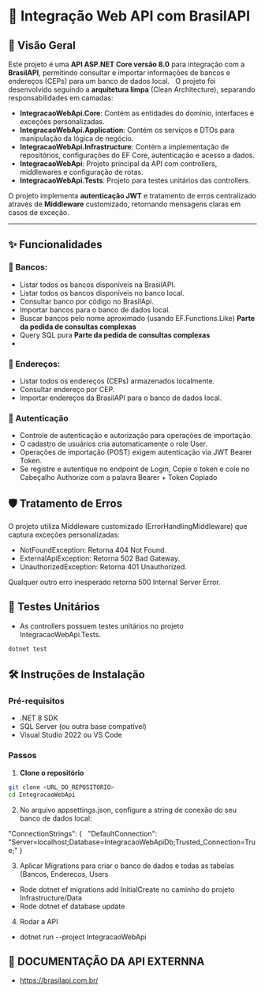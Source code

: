 # 🚀 Integração Web API com BrasilAPI

## 📖 Visão Geral
Este projeto é uma **API ASP.NET Core versão 8.0** para integração com a **BrasilAPI**, permitindo consultar e importar informações de bancos e endereços (CEPs) para um banco de dados local.  
O projeto foi desenvolvido seguindo a **arquitetura limpa** (Clean Architecture), separando responsabilidades em camadas:

- **IntegracaoWebApi.Core**: Contém as entidades do domínio, interfaces e exceções personalizadas.
- **IntegracaoWebApi.Application**: Contém os serviços e DTOs para manipulação da lógica de negócio.
- **IntegracaoWebApi.Infrastructure**: Contém a implementação de repositórios, configurações do EF Core, autenticação e acesso a dados.
- **IntegracaoWebApi**: Projeto principal da API com controllers, middlewares e configuração de rotas.
- **IntegracaoWebApi.Tests**: Projeto para testes unitários das controllers.

O projeto implementa **autenticação JWT** e tratamento de erros centralizado através de **Middleware** customizado, retornando mensagens claras em casos de exceção.

---

## ✨ Funcionalidades

### 🏦 Bancos:

- Listar todos os bancos disponíveis na BrasilAPI.
- Listar todos os bancos disponíveis no banco local.
- Consultar banco por código no BrasilApi.
- Importar bancos para o banco de dados local.
- Buscar bancos pelo nome aproximado (usando EF.Functions.Like) **Parte da pedida de consultas complexas**
- Query SQL pura **Parte da pedida de consultas complexas**
- 
### 📍 Endereços:

- Listar todos os endereços (CEPs) armazenados localmente.
- Consultar endereço por CEP.
- Importar endereços da BrasilAPI para o banco de dados local.

### 🔐 Autenticação 

- Controle de autenticação e autorização para operações de importação.
- O cadastro de usuários cria automaticamente o role User.
- Operações de importação (POST) exigem autenticação via JWT Bearer Token.
- Se registre e autentique no endpoint de Login, Copie o token e cole no Cabeçalho Authorize com a palavra Bearer + Token Copiado

## 🛡️ Tratamento de Erros
O projeto utiliza Middleware customizado (ErrorHandlingMiddleware) que captura exceções personalizadas:

- NotFoundException: Retorna 404 Not Found.
- ExternalApiException: Retorna 502 Bad Gateway.
- UnauthorizedException: Retorna 401 Unauthorized.

Qualquer outro erro inesperado retorna 500 Internal Server Error.

## 🧪 Testes Unitários
- As controllers possuem testes unitários no projeto IntegracaoWebApi.Tests.

```bash
dotnet test
```

## 🛠️ Instruções de Instalação

### Pré-requisitos

- .NET 8 SDK
- SQL Server (ou outra base compatível)
- Visual Studio 2022 ou VS Code

### Passos

1. **Clone o repositório**

```bash
git clone <URL_DO_REPOSITORIO>
cd IntegracaoWebApi
```

2. No arquivo appsettings.json, configure a string de conexão do seu banco de dados local:

"ConnectionStrings": {
  "DefaultConnection": "Server=localhost;Database=IntegracaoWebApiDb;Trusted_Connection=True;"
}

3. Aplicar Migrations para criar o banco de dados e todas as tabelas (Bancos, Enderecos, Users

- Rode dotnet ef migrations add InitialCreate no caminho do projeto Infrastructure/Data
- Rode dotnet ef database update

4. Rodar a API

- dotnet run --project IntegracaoWebApi

## 🔗 DOCUMENTAÇÃO DA API EXTERNNA

- https://brasilapi.com.br/
